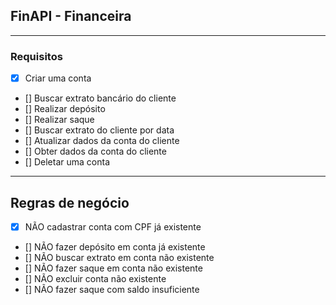 ## FinAPI - Financeira

---

### Requisitos

- [x] Criar uma conta
- [] Buscar extrato bancário do cliente
- [] Realizar depósito
- [] Realizar saque
- [] Buscar extrato do cliente por data
- [] Atualizar dados da conta do cliente
- [] Obter dados da conta do cliente
- [] Deletar uma conta

---

## Regras de negócio

- [x] NÃO cadastrar conta com CPF já existente
- [] NÃO fazer depósito em conta já existente
- [] NÃO buscar extrato em conta não existente
- [] NÃO fazer saque em conta não existente
- [] NÃO excluir conta não existente
- [] NÃO fazer saque com saldo insuficiente